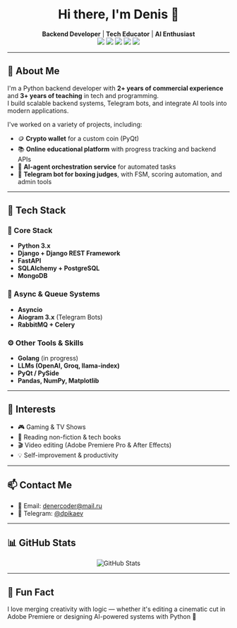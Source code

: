 <h1 align="center">Hi there, I'm Denis 👋</h1>

<p align="center">
  <b>Backend Developer</b> | <b>Tech Educator</b> | <b>AI Enthusiast</b>  
  <br>
  <img src="https://img.shields.io/badge/Code-Python-informational?style=flat&logo=python&color=3776AB&logoColor=white"/>
  <img src="https://img.shields.io/badge/Code-Go-informational?style=flat&logo=go&color=00ADD8&logoColor=white"/>
  <img src="https://img.shields.io/badge/Focus-Backend-informational?style=flat&logo=server&color=purple"/>
  <img src="https://img.shields.io/badge/Stack-FastAPI-informational?style=flat&logo=fastapi&color=009688"/>
  <img src="https://img.shields.io/badge/Tools-Aiogram3-informational?style=flat&logo=telegram&color=26A5E4"/>
</p>

---

## 💼 About Me

I'm a Python backend developer with **2+ years of commercial experience** and **3+ years of teaching** in tech and programming.  
I build scalable backend systems, Telegram bots, and integrate AI tools into modern applications.

I've worked on a variety of projects, including:

- 🪙 **Crypto wallet** for a custom coin (PyQt)
- 📚 **Online educational platform** with progress tracking and backend APIs
- 🤖 **AI-agent orchestration service** for automated tasks
- 🥊 **Telegram bot for boxing judges**, with FSM, scoring automation, and admin tools

---

## 🚀 Tech Stack

### 🔧 Core Stack

- **Python 3.x**
- **Django + Django REST Framework**
- **FastAPI**
- **SQLAlchemy + PostgreSQL**
- **MongoDB**

### 🔄 Async & Queue Systems

- **Asyncio**
- **Aiogram 3.x** (Telegram Bots)
- **RabbitMQ + Celery**

### ⚙️ Other Tools & Skills

- **Golang** (in progress)
- **LLMs (OpenAI, Groq, llama-index)**
- **PyQt / PySide**
- **Pandas, NumPy, Matplotlib**

---

## 🎯 Interests

- 🎮 Gaming & TV Shows
- 📖 Reading non-fiction & tech books
- 🎬 Video editing (Adobe Premiere Pro & After Effects)
- 💡 Self-improvement & productivity

---

## 📫 Contact Me

- 📨 Email: [denercoder@mail.ru](mailto:denercoder@mail.ru)  
- 💬 Telegram: [@dpikaev](https://t.me/dpikaev)

---

## 📊 GitHub Stats

<p align="center">
  <img src="https://github-readme-stats.vercel.app/api?username=dpikaev&show_icons=true&theme=radical" alt="GitHub Stats"/>
</p>

---

## 🧠 Fun Fact

I love merging creativity with logic — whether it's editing a cinematic cut in Adobe Premiere or designing AI-powered systems with Python 🧩
